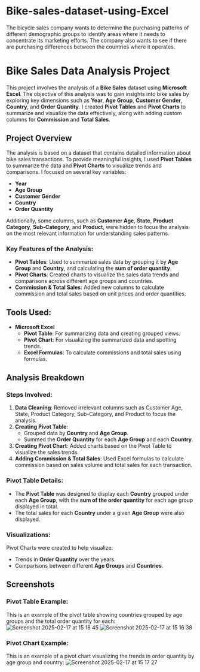 # Bike-sales-dataset-using-Excel
The bicycle sales company wants to determine the purchasing patterns of different demographic groups to identify areas where it needs to concentrate its marketing efforts. The company also wants to see if there are purchasing differences between the countries where it operates.  
# Bike Sales Data Analysis Project

This project involves the analysis of a **Bike Sales** dataset using **Microsoft Excel**. The objective of this analysis was to gain insights into bike sales by exploring key dimensions such as **Year**, **Age Group**, **Customer Gender**, **Country**, and **Order Quantity**. I created **Pivot Tables** and **Pivot Charts** to summarize and visualize the data effectively, along with adding custom columns for **Commission** and **Total Sales**.

## Project Overview

The analysis is based on a dataset that contains detailed information about bike sales transactions. To provide meaningful insights, I used **Pivot Tables** to summarize the data and **Pivot Charts** to visualize trends and comparisons. I focused on several key variables:
- **Year**
- **Age Group**
- **Customer Gender**
- **Country**
- **Order Quantity**

Additionally, some columns, such as **Customer Age**, **State**, **Product Category**, **Sub-Category**, and **Product**, were hidden to focus the analysis on the most relevant information for understanding sales patterns.

### Key Features of the Analysis:
- **Pivot Tables**: Used to summarize sales data by grouping it by **Age Group** and **Country**, and calculating the **sum of order quantity**.
- **Pivot Charts**: Created charts to visualize the sales data trends and comparisons across different age groups and countries.
- **Commission & Total Sales**: Added new columns to calculate commission and total sales based on unit prices and order quantities.

## Tools Used:
- **Microsoft Excel**
  - **Pivot Table**: For summarizing data and creating grouped views.
  - **Pivot Chart**: For visualizing the summarized data and spotting trends.
  - **Excel Formulas**: To calculate commissions and total sales using formulas.

## Analysis Breakdown

### Steps Involved:
1. **Data Cleaning**: Removed irrelevant columns such as Customer Age, State, Product Category, Sub-Category, and Product to focus the analysis.
2. **Creating Pivot Table**: 
   - Grouped data by **Country** and **Age Group**.
   - Summed the **Order Quantity** for each **Age Group** and each **Country**.
3. **Creating Pivot Chart**: Added charts based on the Pivot Table to visualize the sales trends.
4. **Adding Commission & Total Sales**: Used Excel formulas to calculate commission based on sales volume and total sales for each transaction.
   
### Pivot Table Details:
- The **Pivot Table** was designed to display each **Country** grouped under each **Age Group**, with the **sum of the order quantity** for each age group displayed in total.
- The total sales for each **Country** under a given **Age Group** were also displayed.

### Visualizations:
Pivot Charts were created to help visualize:
- Trends in **Order Quantity** over the years.
- Comparisons between different **Age Groups** and **Countries**.

## Screenshots

### Pivot Table Example:
This is an example of the pivot table showing countries grouped by age groups and the total order quantity for each:
![Screenshot 2025-02-17 at 15 18 45](https://github.com/user-attachments/assets/63a6fbbd-cada-4f60-b6b1-72fffc0e8331)
![Screenshot 2025-02-17 at 15 16 38](https://github.com/user-attachments/assets/b25e2d76-fa0a-4ee7-ba20-a77ca7c81081)



### Pivot Chart Example:
This is an example of a pivot chart visualizing the trends in order quantity by age group and country:
![Screenshot 2025-02-17 at 15 17 27](https://github.com/user-attachments/assets/2366663f-24ef-4ca4-844e-73748032a904)



